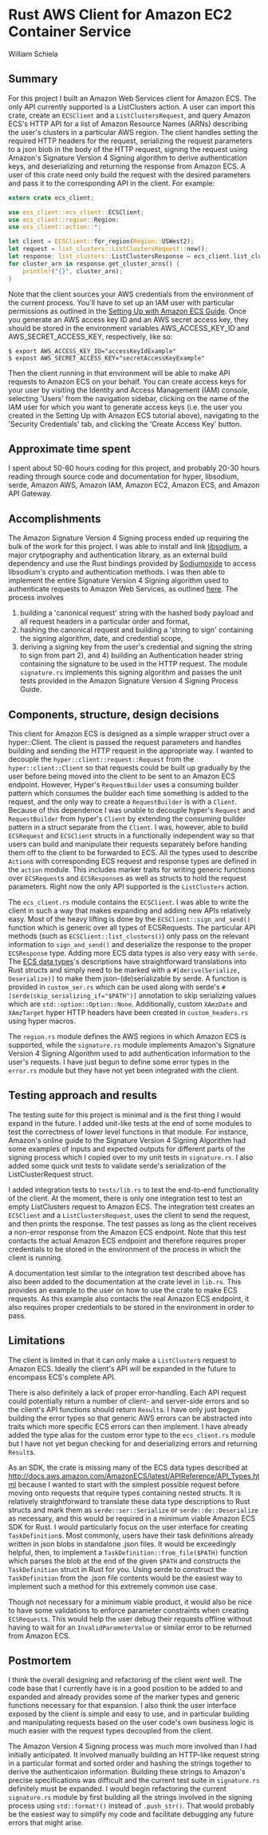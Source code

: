 # Rust AWS Client for Amazon EC2 Container Service
William Schiela



## Summary
For this project I built an Amazon Web Services client for Amazon ECS.  The only API currently
supported is a ListClusters action.  A user can import this crate, create an `ECSClient` and a
`ListClustersRequest`, and query Amazon ECS's HTTP API for a list of Amazon Resource Names (ARNs)
describing the user's clusters in a particular AWS region.  The client handles setting the required
HTTP headers for the request, serializing the request parameters to a json blob in the body of the
HTTP request, signing the request using Amazon's Signature Version 4 Signing algorithm to derive
authentication keys, and deserializing and returning the response from Amazon ECS.  A user of this
crate need only build the request with the desired parameters and pass it to the corresponding API
in the client.  For example:

```rust
extern crate ecs_client;

use ecs_client::ecs_client::ECSClient;
use ecs_client::region::Region;
use ecs_client::action::*;

let client = ECSClient::for_region(Region::USWest2);
let request = list_clusters::ListClustersRequest::new();
let response: list_clusters::ListClustersResponse = ecs_client.list_clusters(request);
for cluster_arn in response.get_cluster_arns() {
    println!("{}", cluster_arn);
}
```

Note that the client sources your AWS credentials from the environment of the current process.
You'll have to set up an IAM user with particular permissions as outlined in the
[Setting Up with Amazon ECS Guide](http://docs.aws.amazon.com/AmazonECS/latest/developerguide/get-set-up-for-amazon-ecs.html).
Once you generate an AWS access key ID and an AWS secret access key, they should be stored in the
environment variables AWS_ACCESS_KEY_ID and AWS_SECRET_ACCESS_KEY, respectively, like so:

```
$ export AWS_ACCESS_KEY_ID="accessKeyIdExample"
$ expost AWS_SECRET_ACCESS_KEY="secretAccessKeyExample"
```

Then the client running in that environment will be able to make API requests to Amazon ECS on
your behalf.  You can create access keys for your user by visiting the Identity and Access
Management (IAM) console, selecting 'Users' from the navigation sidebar, clicking on the name of
the IAM user for which you want to generate access keys (i.e. the user you created in the Setting
Up with Amazon ECS tutorial above), navigating to the 'Security Credentials'
tab, and clicking the 'Create Access Key' button.



## Approximate time spent
I spent about 50-60 hours coding for this project, and probably 20-30 hours reading through source
code and documentation for hyper, libsodium, serde, Amazon AWS, Amazon IAM, Amazon EC2, Amazon ECS,
and Amazon API Gateway.



## Accomplishments
The Amazon Signature Version 4 Signing process ended up requiring the bulk of the work for this
project.  I was able to install and link [libsodium](https://github.com/jedisct1/libsodium), a
major crytpography and authentication library, as an external build dependency and use the Rust
bindings provided by [Sodiumoxide](https://github.com/dnaq/sodiumoxide) to access libsodium's
crypto and authentication methods.  I was then able to implement the entire Signature Version 4
Signing algorithm used to authenticate requests to Amazon Web Services, as outlined 
[here](http://docs.aws.amazon.com/general/latest/gr/signature-version-4.html).
The process involves
1) building a 'canonical request' string with the hashed body payload and all request headers in a
particular order and format,
2) hashing the canonical request and building a 'string to sign' containing the signing algorithm,
date, and credential scope,
3) deriving a signing key from the user's credential and signing the string to sign from part 2),
and 4) building an Authentication header string containing the signature to be used in the HTTP
request.
The module `signature.rs` implements this signing algorithm and passes the unit tests provided
in the Amazon Signature Version 4 Signing Process Guide.



## Components, structure, design decisions
This client for Amazon ECS is designed as a simple wrapper struct over a hyper::Client.  The
client is passed the request parameters and handles building and sending the HTTP request in the
appropriate way.  I wanted to decouple the `hyper::client::request::Request` from the
`hyper::client::Client` so that requests could be built
up gradually by the user before being moved into the client to be sent to an Amazon ECS endpoint.
However, Hyper's `RequestBuilder` uses a consuming builder pattern which consumes the builder each
time something is added to the request, and the only way to create a `RequestBuilder` is with a
`Client`.  Because of this dependence I was unable to decouple hyper's `Request` and `RequestBuilder` from
hyper's `Client` by extending the consuming builder pattern in a struct separate from the `Client`.  I
was, however, able to build `ECSRequest` and `ECSClient` structs in a functionally independent way so
that users can build and manipulate their requests separately before handing them off to the client
to be forwarded to ECS.  All the types used to describe `Action`s with corresponding ECS request and
response types are defined in the `action` module.  This includes marker traits for writing
generic functions over `ECSRequest`s and `ECSResponse`s as well as structs to hold the request
parameters.  Right now the only API supported is the `ListClusters` action.

The `ecs_client.rs` module contains the `ECSClient`.  I was able to write the client in such a way
that makes expanding and adding new APIs relatively easy.  Most of the heavy lifting is done by
the `ECSClient::sign_and_send()` function which is generic over all types of ECSRequests.  The
particular API methods (such as `ECSClient::list_clusters()`) only pass on the relevant information
to `sign_and_send()` and deserialize the response to the proper `ECSResponse` type.  Adding more ECS
data types is also very easy with `serde`.  The [ECS data types](http://docs.aws.amazon.com/AmazonECS/latest/APIReference/API_Types.html)'s
descriptions have straightforward translations into Rust structs and simply need to be marked with
a `#[derive(Serialize, Deserialize)]` to make them json-(de)serializable by serde.  A function is
provided in `custom_ser.rs` which can be used along with serde's `#[serde(skip_serializing_if="$PATH")]`
annotation to skip serializing values which are `std::option::Option::None`.  Additionally, custom
`XAmzDate` and `XAmzTarget` hyper HTTP headers have been created in `custom_headers.rs` using
hyper macros.

The `region.rs` module defines the AWS regions in which Amazon ECS is supported, while the
`signature.rs` module implements Amazon's Signature Version 4 Signing Algorithm used to
add authentication information to the user's requests.  I have just begun to define some error
types in the `error.rs` module but they have not yet been integrated with the client.



## Testing approach and results
The testing suite for this project is minimal and is the first thing I would expand in the future.
I added unit-like tests at the end of some modules to test the correctness of lower level
functions in that module.  For instance, Amazon's online guide to the Signature Version 4 Signing
Algorithm had some examples of inputs and expected outputs for different parts of the signing
process which I copied over to my unit tests in `signature.rs`.  I also added some quick unit
tests to validate serde's serialization of the ListClusterRequest struct.

I added integration tests to `tests/lib.rs` to test the end-to-end functionality of the client. At
the moment, there is only one integration test to test an empty ListClusters request to Amazon ECS.
The integration test creates an `ECSClient` and a `ListClustersRequest`, uses the client to
send the request, and then prints the response.  The test passes as long as the client receives a
non-error response from the Amazon ECS endpoint.  Note that this test contacts the actual Amazon
ECS endpoint and therefore requires proper credentials to be stored in the environment of the
process in which the client is running.

A documentation test similar to the integration test described above has also been added to the
documentation at the crate level in `lib.rs`.  This provides an example to the user on how to use
the crate to make ECS requests.  As this example also contacts the real Amazon ECS endpoint, it
also requires proper credentials to be stored in the environment in order to pass.



## Limitations
The client is limited in that it can only make a `ListCluster`s request to Amazon ECS.  Ideally the
client's API will be expanded in the future to encompass ECS's complete API.

There is also definitely a lack of proper error-handling.  Each API request could potentially
return a number of
client- and server-side errors and so the client's API functions should return `Result`s.  I have
only just begun building the error types so that generic AWS errors can be abstracted into traits
which more specific ECS errors can then implement.  I have already added the type alias for the
custom error type to the `ecs_client.rs` module but I have not yet begun checking for and
deserializing errors and returning `Result`s.

As an SDK, the crate is missing many of the ECS data
types described at http://docs.aws.amazon.com/AmazonECS/latest/APIReference/API_Types.html because
I wanted to start with the simplest possible request before moving onto requests that require
types containing nested structs.  It is relatively straightforward to translate these data type
descriptions to Rust structs and mark them as `serde::ser::Serialize` or `serde::de::Deserialize`
as necessary, and this would be required in a minimum viable Amazon ECS SDK for Rust.  I would
particularly focus on the user interface for creating `TaskDefinition`s.  Most commonly,
users have their task definitions already written in json blobs in standalone .json files.  It
would be exceedingly helpful, then, to implement a `TaskDefinition::from_file($PATH)` function which
parses the blob at the end of the given `$PATH` and constructs the `TaskDefinition` struct in Rust
for you.  Using serde to construct the `TaskDefinition` from the .json file contents would be the
easiest way to implement such a method for this extremely common use case.

Though not necessary for a minimum viable product, it would also be nice to have some validations
to enforce parameter constraints when creating `ECSRequest`s.  This would help the user debug their
requests offline without having to wait for an `InvalidParameterValue` or similar error to be
returned from Amazon ECS.



## Postmortem
I think the overall designing and refactoring of the client went well.  The code base that I
currently have is in a good position to be added to and expanded and already provides some of the
marker types and generic functions necessary for that expansion.  I also think the user interface
exposed by the client is simple and easy to use, and in particular building and manipulating
requests based on the user code's own business logic is much easier with the request types
decoupled from the client.

The Amazon Version 4 Signing process was much more involved than I had initially anticipated.  It
involved manually building an HTTP-like request string in a particular format and sorted order and
hashing the strings together to derive the authenticaion information.  Building these strings to
Amazon's precise specifications was difficult and the current test suite in `signature.rs`
definitely must be expanded.  I would begin refactoring the current `signature.rs` module by first
building all the strings involved in the signing process using `std::format!()` instead of `.push_str()`.
That would probably be the easiest way to simplify my code and facilitate debugging any future
errors that might arise.
